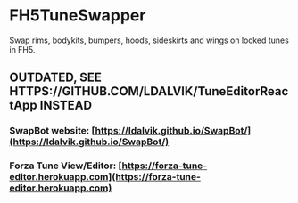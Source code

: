 # FH5TuneSwapper
Swap rims, bodykits, bumpers, hoods, sideskirts and wings on locked tunes in FH5.


## OUTDATED, SEE HTTPS://GITHUB.COM/LDALVIK/TuneEditorReactApp INSTEAD

### SwapBot website: [https://ldalvik.github.io/SwapBot/](https://ldalvik.github.io/SwapBot/)

### Forza Tune View/Editor: [https://forza-tune-editor.herokuapp.com](https://forza-tune-editor.herokuapp.com)
